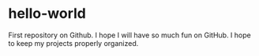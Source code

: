 # hello-world
First repository on Github. I hope I will have so much fun on GitHub.
I hope to keep my projects properly organized.
